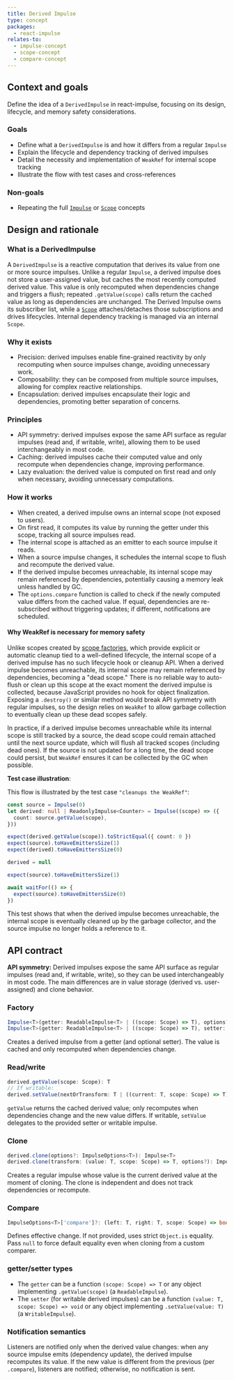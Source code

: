 ```yaml
---
title: Derived Impulse
type: concept
packages:
  - react-impulse
relates-to:
  - impulse-concept
  - scope-concept
  - compare-concept
---
```


## Context and goals

Define the idea of a `DerivedImpulse` in react-impulse, focusing on its design, lifecycle, and memory safety considerations.

### Goals

- Define what a `DerivedImpulse` is and how it differs from a regular `Impulse`
- Explain the lifecycle and dependency tracking of derived impulses
- Detail the necessity and implementation of `WeakRef` for internal scope tracking
- Illustrate the flow with test cases and cross-references

### Non-goals

- Repeating the full [`Impulse`](./impulse-concept.md) or [`Scope`](./scope-concept.md) concepts

## Design and rationale

### What is a DerivedImpulse

A `DerivedImpulse` is a reactive computation that derives its value from one or more source impulses. Unlike a regular `Impulse`, a derived impulse does not store a user-assigned value, but caches the most recently computed derived value. This value is only recomputed when dependencies change and triggers a flush; repeated `.getValue(scope)` calls return the cached value as long as dependencies are unchanged. The Derived Impulse owns its subscriber list, while a [`Scope`](./scope-concept.md) attaches/detaches those subscriptions and drives lifecycles. Internal dependency tracking is managed via an internal `Scope`.

### Why it exists

- Precision: derived impulses enable fine-grained reactivity by only recomputing when source impulses change, avoiding unnecessary work.
- Composability: they can be composed from multiple source impulses, allowing for complex reactive relationships.
- Encapsulation: derived impulses encapsulate their logic and dependencies, promoting better separation of concerns.

### Principles

- API symmetry: derived impulses expose the same API surface as regular impulses (read and, if writable, write), allowing them to be used interchangeably in most code.
- Caching: derived impulses cache their computed value and only recompute when dependencies change, improving performance.
- Lazy evaluation: the derived value is computed on first read and only when necessary, avoiding unnecessary computations.

### How it works

- When created, a derived impulse owns an internal scope (not exposed to users).
- On first read, it computes its value by running the getter under this scope, tracking all source impulses read.
- The internal scope is attached as an emitter to each source impulse it reads.
- When a source impulse changes, it schedules the internal scope to flush and recompute the derived value.
- If the derived impulse becomes unreachable, its internal scope may remain referenced by dependencies, potentially causing a memory leak unless handled by GC.
- The `options.compare` function is called to check if the newly computed value differs from the cached value. If equal, dependencies are re-subscribed without triggering updates; if different, notifications are scheduled.

#### Why WeakRef is necessary for memory safety

Unlike scopes created by [scope factories](./scope-factories.md), which provide explicit or automatic cleanup tied to a well-defined lifecycle, the internal scope of a derived impulse has no such lifecycle hook or cleanup API. When a derived impulse becomes unreachable, its internal scope may remain referenced by dependencies, becoming a "dead scope." There is no reliable way to auto-flush or clean up this scope at the exact moment the derived impulse is collected, because JavaScript provides no hook for object finalization. Exposing a `.destroy()` or similar method would break API symmetry with regular impulses, so the design relies on `WeakRef` to allow garbage collection to eventually clean up these dead scopes safely.

In practice, if a derived impulse becomes unreachable while its internal scope is still tracked by a source, the dead scope could remain attached until the next source update, which will flush all tracked scopes (including dead ones). If the source is not updated for a long time, the dead scope could persist, but `WeakRef` ensures it can be collected by the GC when possible.

**Test case illustration**:

This flow is illustrated by the test case `"cleanups the WeakRef"`:

```typescript
const source = Impulse(0)
let derived: null | ReadonlyImpulse<Counter> = Impulse((scope) => ({
  count: source.getValue(scope),
}))

expect(derived.getValue(scope)).toStrictEqual({ count: 0 })
expect(source).toHaveEmittersSize(1)
expect(derived).toHaveEmittersSize(0)

derived = null

expect(source).toHaveEmittersSize(1)

await waitFor(() => {
  expect(source).toHaveEmittersSize(0)
})
```

This test shows that when the derived impulse becomes unreachable, the internal scope is eventually cleaned up by the garbage collector, and the source impulse no longer holds a reference to it.

## API contract

**API symmetry:** Derived impulses expose the same API surface as regular impulses (read and, if writable, write), so they can be used interchangeably in most code. The main differences are in value storage (derived vs. user-assigned) and clone behavior.

### Factory

```ts
Impulse<T>(getter: ReadableImpulse<T> | ((scope: Scope) => T), options?: ImpulseOptions<T>): ReadonlyImpulse<T>
Impulse<T>(getter: ReadableImpulse<T> | ((scope: Scope) => T), setter: WritableImpulse<T> | ((value: T, scope: Scope) => void), options?: ImpulseOptions<T>): Impulse<T>
```

Creates a derived impulse from a getter (and optional setter). The value is cached and only recomputed when dependencies change.

### Read/write

```ts
derived.getValue(scope: Scope): T
// If writable:
derived.setValue(nextOrTransform: T | ((current: T, scope: Scope) => T)): void
```

`getValue` returns the cached derived value; only recomputes when dependencies change and the new value differs. If writable, `setValue` delegates to the provided setter or writable impulse.

### Clone

```ts
derived.clone(options?: ImpulseOptions<T>): Impulse<T>
derived.clone(transform: (value: T, scope: Scope) => T, options?): Impulse<T>
```

Creates a regular impulse whose value is the current derived value at the moment of cloning. The clone is independent and does not track dependencies or recompute.

### Compare

```ts
ImpulseOptions<T>['compare']?: (left: T, right: T, scope: Scope) => boolean
```

Defines effective change. If not provided, uses strict `Object.is` equality. Pass `null` to force default equality even when cloning from a custom comparer.

### getter/setter types

- The `getter` can be a function `(scope: Scope) => T` or any object implementing `.getValue(scope)` (a `ReadableImpulse`).
- The `setter` (for writable derived impulses) can be a function `(value: T, scope: Scope) => void` or any object implementing `.setValue(value: T)` (a `WritableImpulse`).

### Notification semantics

Listeners are notified only when the derived value changes: when any source impulse emits (dependency update), the derived impulse recomputes its value. If the new value is different from the previous (per `.compare`), listeners are notified; otherwise, no notification is sent.
